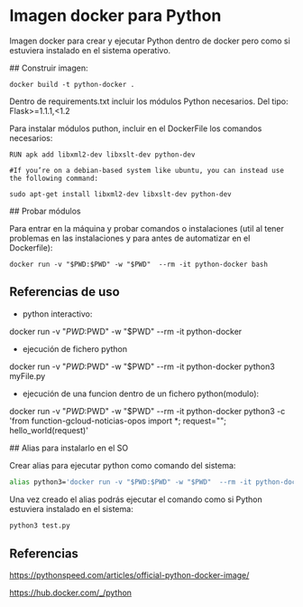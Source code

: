 # Imagen docker para Python



Imagen docker para crear y ejecutar Python dentro de docker pero como si estuviera instalado en el sistema operativo.



## Construir imagen:

	docker build -t python-docker .

Dentro de requirements.txt incluir los módulos Python necesarios. Del tipo:
	Flask>=1.1.1,<1.2

Para instalar módulos puthon, incluir en el DockerFile los comandos necesarios:

	RUN apk add libxml2-dev libxslt-dev python-dev
	
	#If you’re on a debian-based system like ubuntu, you can instead use the following command:
	
	sudo apt-get install libxml2-dev libxslt-dev python-dev

## Probar módulos

Para entrar en la máquina y probar comandos o instalaciones (util al tener problemas en las instalaciones y para antes de automatizar en el Dockerfile):

	docker run -v "$PWD:$PWD" -w "$PWD"  --rm -it python-docker bash



## Referencias de uso



* python interactivo:

docker run -v "$PWD:$PWD" -w "$PWD"  --rm -it python-docker


* ejecución de fichero python

docker run -v "$PWD:$PWD" -w "$PWD"  --rm -it python-docker python3 myFile.py


* ejecución de una funcion dentro de un fichero python(modulo):

docker run -v "$PWD:$PWD" -w "$PWD"  --rm -it python-docker python3 -c 'from function-gcloud-noticias-opos import *; request=""; hello_world(request)'



## Alias para instalarlo en el SO

Crear alias para ejecutar python como comando del sistema:

```bash
alias python3='docker run -v "$PWD:$PWD" -w "$PWD"  --rm -it python-docker python3'
```



Una vez creado el alias podrás ejecutar el comando como si Python estuviera instalado en el sistema:

```bash
python3 test.py
```





## Referencias

https://pythonspeed.com/articles/official-python-docker-image/

https://hub.docker.com/_/python


